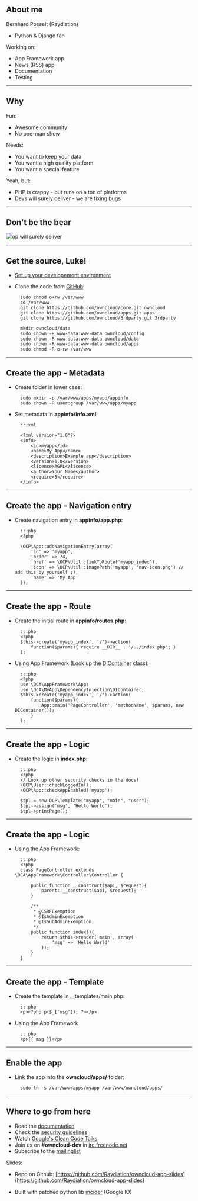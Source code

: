 ## About me

Bernhard Posselt (Raydiation)

* Python & Django fan

Working on:

* App Framework app
* News (RSS) app
* Documentation
* Testing


---

## Why

Fun:

* Awesome community
* No one-man show

Needs:

* You want to keep your data
* You want a high quality platform
* You want a special feature

Yeah, but:

* PHP is crappy - but runs on a ton of platforms
* Devs will surely deliver - we are fixing bugs

---

## Don't be the bear

![op will surely deliver](http://cdn.overclock.net/b/b4/b43ddc98_Op_will_surely_deliver_Weird_Video_Game_Facts_Part_7-s500x375-138152-535.jpeg)

---

## Get the source, Luke!

* [Set up your developement environment](http://doc.owncloud.org/server/5.0/admin_manual/installation.html#prerequisites)

* Clone the code from [GitHub](https://github.com/owncloud):

        sudo chmod o+rw /var/www
        cd /var/www
        git clone https://github.com/owncloud/core.git owncloud
        git clone https://github.com/owncloud/apps.git apps
        git clone https://github.com/owncloud/3rdparty.git 3rdparty

        mkdir owncloud/data
        sudo chown -R www-data:www-data owncloud/config
        sudo chown -R www-data:www-data owncloud/data
        sudo chown -R www-data:www-data owncloud/apps
        sudo chmod -R o-rw /var/www

---

## Create the app - Metadata

* Create folder in lower case:

        sudo mkdir -p /var/www/apps/myapp/appinfo
        sudo chown -R user:group /var/www/apps/myapp

* Set metadata in __appinfo/info.xml__:

        :::xml

        <?xml version="1.0"?>
        <info>
            <id>myapp</id>
            <name>My App</name>
            <description>Example app</description>
            <version>1.0</version>
            <licence>AGPL</licence>
            <author>Your Name</author>
            <require>5</require>
        </info>

---

## Create the app - Navigation entry

* Create navigation entry in __appinfo/app.php__:

        :::php
        <?php

        \OCP\App::addNavigationEntry(array( 
            'id' => 'myapp',
            'order' => 74,
            'href' => \OCP\Util::linkToRoute('myapp_index'),
            'icon' => \OCP\Util::imagePath('myapp', 'nav-icon.png') // add this by yourself ;),
            'name' => 'My App'
        ));

---

## Create the app - Route

* Create the initial route in __appinfo/routes.php__:

        :::php
        <?php
        $this->create('myapp_index', '/')->action(
            function($params){ require __DIR__ . '/../index.php'; }
        );

* Using App Framework (Look up the [DIContainer](http://doc.owncloud.org/server/master/developer_manual/app/appframework/container.html) class):
        
        :::php
        <?php
        use \OCA\AppFramework\App;
        use \OCA\MyApp\DependencyInjection\DIContainer;
        $this->create('myapp_index', '/')->action(
            function($params){
                App::main('PageController', 'methodName', $params, new DIContainer());
            }
        );

---

## Create the app - Logic

* Create the logic in __index.php__:

        :::php
        <?php
        // Look up other security checks in the docs!
        \OCP\User::checkLoggedIn();
        \OCP\App::checkAppEnabled('myapp');

        $tpl = new OCP\Template("myapp", "main", "user");
        $tpl->assign('msg', 'Hello World');
        $tpl->printPage();

---

## Create the app - Logic

* Using the App Framework:

        :::php
        <?php
        class PageController extends \OCA\AppFramework\Controller\Controller {

            public function __construct($api, $request){
                parent::__construct($api, $request);
            }

            /**
             * @CSRFExemption
             * @IsAdminExemption
             * @IsSubAdminExemption
             */
            public function index(){
                return $this->render('main', array(
                    'msg' => 'Hello World'
                ));
            }
        }
---

## Create the app - Template

* Create the template in __templates/main.php:
        
        :::php
        <p><?php p($_['msg']); ?></p>

* Using the App Framework

        :::php
        <p>{{ msg }}</p>

---

## Enable the app



* Link the app into the __owncloud/apps/__ folder:

        sudo ln -s /var/www/apps/myapp /var/www/owncloud/apps/



---

## Where to go from here

* Read the [documentation](http://doc.owncloud.org/server/master/developer_manual/app/index.html)
* Check the [security guidelines](http://doc.owncloud.org/server/master/developer_manual/app/general/security.html)
* Watch [Google's Clean Code Talks](http://www.youtube.com/watch?v=4F72VULWFvc&playnext=1&list=PLBDAB2BA83BB6588E&feature=results_main)
* Join us on __#owncloud-dev__ in [irc.freenode.net](irc://irc.freenode.net)
* Subscribe to the [mailinglist](https://mail.kde.org/mailman/listinfo/owncloud)

Slides:

* Repo on Github: [https://github.com/Raydiation/owncloud-app-slides](https://github.com/Raydiation/owncloud-app-slides)

* Built with patched python lib [mcider](https://github.com/ogom/python-mcider) (Google IO)

